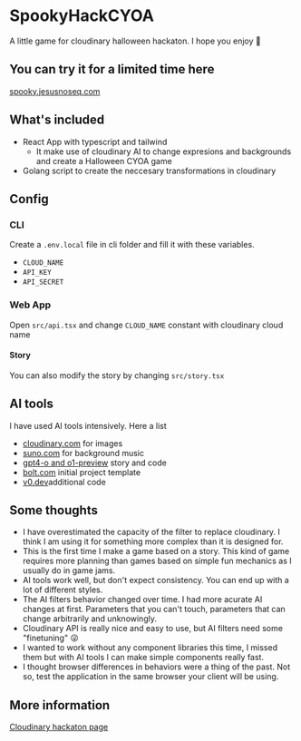 # SpookyHackCYOA

A little game for cloudinary halloween hackaton. I hope you enjoy :hugs:

## You can try it for a limited time here

[spooky.jesusnoseq.com](https://spooky.jesusnoseq.com/)

## What's included

* React App with typescript and tailwind
  * It make use of cloudinary AI to change expresions and backgrounds and create a Halloween CYOA game
* Golang script to create the neccesary transformations in cloudinary

## Config

### CLI

Create a `.env.local` file in cli folder and fill it with these variables.  

* `CLOUD_NAME`
* `API_KEY`
* `API_SECRET`

### Web App

Open `src/api.tsx` and change `CLOUD_NAME` constant with cloudinary cloud name

#### Story

You can also modify the story by changing `src/story.tsx`

## AI tools

I have used AI tools intensively. Here a list

* [cloudinary.com](https://cloudinary.com) for images
* [suno.com](https://suno.com/song/59f92fbd-4cfa-4e77-b6d4-93229d7d9bb3) for background music
* [gpt4-o and o1-preview](https://platform.openai.com/playground) story and code
* [bolt.com](https://bolt.new/) initial project template
* [v0.dev](https://v0.dev)additional code

## Some thoughts

* I have overestimated the capacity of the filter to replace cloudinary. I think I am using it for something more complex than it is designed for.
* This is the first time I make a game based on a story. This kind of game requires more planning than games based on simple fun mechanics as I usually do in game jams.
* AI tools work well, but don't expect consistency. You can end up with a lot of different styles.
* The AI filters behavior changed over time. I had more acurate AI changes at first. Parameters that you can't touch, parameters that can change arbitrarily and unknowingly.
* Cloudinary API is really nice and easy to use, but AI filters need some "finetuning" :stuck_out_tongue_winking_eye:
* I wanted to work without any component libraries this time, I missed them but with AI tools I can make simple components really fast.
* I thought browser differences in behaviors were a thing of the past. Not so, test the application in the same browser your client will be using.

## More information

[Cloudinary hackaton page](https://cloudinary.com/blog/cloudinary-cloudcreate-spooky-ai-hackathon)
